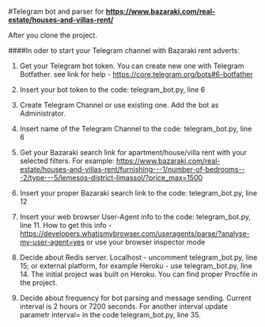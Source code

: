 #Telegram bot and parser for
**https://www.bazaraki.com/real-estate/houses-and-villas-rent/**

After you clone the project. 

####In oder to start your Telegram channel with Bazaraki rent adverts:

1. Get your Telegram bot token. You can create new one with Telegram Botfather.
see link for help - https://core.telegram.org/bots#6-botfather

2. Insert your bot token to the code: telegram_bot.py, line 6

3. Create Telegram Channel or use existing one. Add the bot as Administrator.

4. Insert name of the Telegram Channel to the code: telegram_bot.py, line 6

5. Get your Bazaraki search link for apartment/house/villa rent with
your selected filters. For example:
https://www.bazaraki.com/real-estate/houses-and-villas-rent/furnishing---1/number-of-bedrooms---2/type---5/lemesos-district-limassol/?price_max=1500

6. Insert your proper Bazaraki search link to the code: telegram_bot.py, line 12

7. Insert your web browser User-Agent info to the code: telegram_bot.py, line 11.
How to get this info - https://developers.whatismybrowser.com/useragents/parse/?analyse-my-user-agent=yes
or use your browser inspector mode

8. Decide about Redis server. 
Localhost - uncomment telegram_bot.py, line 15; or external platform, 
for example Heroku - use telegram_bot.py, line 14.
The initial project was built on Heroku. You can find proper Procfile in the project.

9. Decide about frequency for bot parsing and message sending. 
Current interval is 2 hours or 7200 seconds. For another interval
update parametr interval= in the code telegram_bot.py, line 35.

